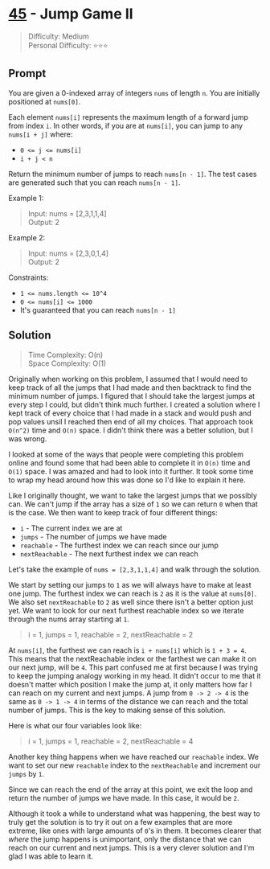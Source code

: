 # [45] - Jump Game II

> Difficulty: Medium\
> Personal Difficulty: ⭐⭐⭐

## Prompt

You are given a 0-indexed array of integers `nums` of length `n`. You are
initially positioned at `nums[0]`.

Each element `nums[i]` represents the maximum length of a forward jump from
index `i`. In other words, if you are at `nums[i]`, you can jump to any
`nums[i + j]` where:

- `0 <= j <= nums[i]`
- `i + j < n`

Return the minimum number of jumps to reach `nums[n - 1]`. The test cases are
generated such that you can reach `nums[n - 1]`.

Example 1:

> Input: nums = [2,3,1,1,4]\
> Output: 2

Example 2:

> Input: nums = [2,3,0,1,4]\
> Output: 2

Constraints:

- `1 <= nums.length <= 10^4`
- `0 <= nums[i] <= 1000`
- It's guaranteed that you can reach `nums[n - 1]`

## Solution

> Time Complexity: O(n)\
> Space Complexity: O(1)

Originally when working on this problem, I assumed that I would need to keep
track of all the jumps that I had made and then backtrack to find the minimum
number of jumps. I figured that I should take the largest jumps at every step I
could, but didn't think much further. I created a solution where I kept track of
every choice that I had made in a stack and would push and pop values unsil I
reached then end of all my choices. That approach took `O(n^2)` time and `O(n)`
space. I didn't think there was a better solution, but I was wrong.

I looked at some of the ways that people were completing this problem online and
found some that had been able to complete it in `O(n)` time and `O(1)` space. I
was amazed and had to look into it further. It took some time to wrap my head
around how this was done so I'd like to explain it here.

Like I originally thought, we want to take the largest jumps that we possibly
can. We can't jump if the array has a size of `1` so we can return `0` when that
is the case. We then want to keep track of four different things:

- `i` - The current index we are at
- `jumps` - The number of jumps we have made
- `reachable` - The furthest index we can reach since our jump
- `nextReachable` - The next furthest index we can reach

Let's take the example of `nums = [2,3,1,1,4]` and walk through the solution.

We start by setting our jumps to `1` as we will always have to make at least one
jump. The furthest index we can reach is `2` as it is the value at `nums[0]`. We
also set `nextReachable` to `2` as well since there isn't a better option just
yet. We want to look for our next furthest reachable index so we iterate through
the nums array starting at `1`.

> i = 1, jumps = 1, reachable = 2, nextReachable = 2

At `nums[i]`, the furthest we can reach is `i + nums[i]` which is `1 + 3 = 4`.
This means that the nextReachable index or the farthest we can make it on our
next jump, will be `4`. This part confused me at first because I was trying to
keep the jumping analogy working in my head. It didn't occur to me that it
doesn't matter which position I make the jump at, it only matters how far I can
reach on my current and next jumps. A jump from `0 -> 2 -> 4` is the same as
`0 -> 1 -> 4` in terms of the distance we can reach and the total number of
jumps. This is the key to making sense of this solution.

Here is what our four variables look like:

> i = 1, jumps = 1, reachable = 2, nextReachable = 4

Another key thing happens when we have reached our `reachable` index. We want to
set our new `reachable` index to the `nextReachable` and increment our `jumps`
by `1`.

Since we can reach the end of the array at this point, we exit the loop and
return the number of jumps we have made. In this case, it would be `2`.

Although it took a while to understand what was happening, the best way to truly
get the solution is to try it out on a few examples that are more extreme, like
ones with large amounts of `0`'s in them. It becomes clearer that _where_ the
jump happens is unimportant, only the distance that we can reach on our current
and next jumps. This is a very clever solution and I'm glad I was able to learn
it.

[45]: https://leetcode.com/problems/jump-game-ii
